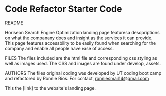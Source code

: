 # Code Refactor Starter Code
README

Horiseon Search Engine Optimization landing page featuresa descpriptions on what the companany does and insight as the services it can provide. This page features accessbility to be easily found when searching for the company and enable all people have ease of access.

FILES
The files included are the html file and corresponding css styling as well as images used.
The CSS and images are found under develop, assets.

AUTHORS
The files original coding was developed by UT coding boot camp and refactored by Ronnie Rios.
For contact, ronniesmail14@gmail.com


This the [link] to the website's landing page.